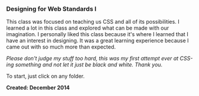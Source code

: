 ### Designing for Web Standards I

This class was focused on teaching us CSS and all of its possibilities. I learned a lot in this class and explored what can be made with our imagination. I personally liked this class because it's where I learned that I have an interest in designing. It was a great learning experience because I came out with so much more than expected.

_Please don't judge my stuff too hard, this was my first attempt ever at CSS-ing something and not let it just be black and white. Thank you._

To start, just click on any folder.

**Created: December 2014**
